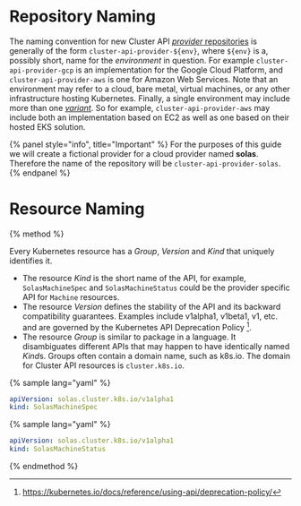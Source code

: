 # Repository Naming

The naming convention for new Cluster API [_provider_ repositories][repo-naming]
is generally of the form `cluster-api-provider-${env}`, where `${env}` is a,
possibly short, name for the _environment_ in question. For example 
`cluster-api-provider-gcp` is an implementation for the Google Cloud Platform,
and `cluster-api-provider-aws` is one for Amazon Web Services. Note that an
environment may refer to a cloud, bare metal, virtual machines, or any other
infrastructure hosting Kubernetes. Finally, a single environment may include 
more than one [_variant_][variant-naming]. So for example, 
`cluster-api-provider-aws` may include both an implementation based on EC2 as 
well as one based on their hosted EKS solution.

{% panel style="info", title="Important" %}
For the purposes of this guide we will create a fictional provider for a 
cloud provider named **solas**. Therefore the name of the repository will be 
`cluster-api-provider-solas`.
{% endpanel %}

# Resource Naming

{% method %}

Every Kubernetes resource has a *Group*, *Version* and *Kind* that uniquely 
identifies it.

* The resource *Kind* is the short name of the API, for example, 
  `SolasMachineSpec` and `SolasMachineStatus` could be the provider specific
  API for `Machine` resources.
* The resource *Version* defines the stability of the API and its backward 
  compatibility guarantees. Examples include v1alpha1, v1beta1, v1, etc.
  and are governed by the Kubernetes API Deprecation Policy [^1].
* The resource *Group* is similar to package in a language.  It disambiguates 
  different APIs that may happen to have identically named *Kind*s.  Groups 
  often contain a domain name, such as k8s.io. The domain for Cluster API
  resources is `cluster.k8s.io`.

{% sample lang="yaml" %}
```yaml
apiVersion: solas.cluster.k8s.io/v1alpha1
kind: SolasMachineSpec
```

{% sample lang="yaml" %}
```yaml
apiVersion: solas.cluster.k8s.io/v1alpha1
kind: SolasMachineStatus
```
{% endmethod %}

[repo-naming]: https://github.com/kubernetes-sigs/cluster-api/issues/383
[variant-naming]: https://github.com/kubernetes-sigs/cluster-api/issues/480

[^1]: https://kubernetes.io/docs/reference/using-api/deprecation-policy/

